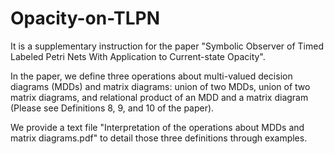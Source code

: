 # Opacity-on-TLPN

It is a supplementary instruction for the paper "Symbolic Observer of Timed Labeled Petri Nets With Application to Current-state Opacity".

In the paper, we define three operations about multi-valued decision diagrams (MDDs) and matrix diagrams: union of two MDDs, union of two matrix diagrams, and relational 
product of an MDD and a matrix diagram (Please see Definitions 8, 9, and 10 of the paper).

We provide a text file "Interpretation of the operations about MDDs and matrix diagrams.pdf" to detail those three definitions through examples.
